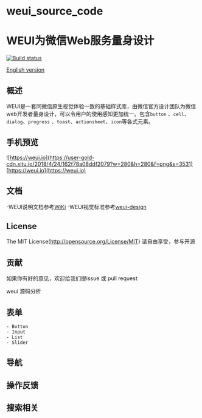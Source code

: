 # weui_source_code

WEUI为微信Web服务量身设计
===
[![Build status](https://user-gold-cdn.xitu.io/2018/4/24/162f7821139fc1c8)](https://travis-ci.org/Tecent/weui)

[English version](README.md)

## 概述

WEUI是一套同微信原生视觉体验一致的基础样式库，由微信官方设计团队为微信web开发者量身设计，可以令用户的使用感知更加统一。包含`button` 、`cell`、`dialog`、`progress` 、`toast`、`actionsheet`、`icon`等各式元素。

## 手机预览
![https://weui.io](https://user-gold-cdn.xitu.io/2018/4/24/162f78a08ddf2079?w=280&h=280&f=png&s=3531)
[https://weui.io](https://weui.io)


## 文档
-WEUI说明文档参考[WiKi](https://github.com/Tencent/weui/wiki)
-WEUI视觉标准参考[weui-design](https://github.com/weui/weui-design)

## License
The MIT License(http://opensource.org/License/MIT)
请自由享受，参与开源

## 贡献
如果你有好的意见，欢迎给我们提issue 或 pull request

weui  源码分析


## 表单
    - Button
    - Input
    - List
    - Slider

## 导航

## 操作反馈

## 搜索相关